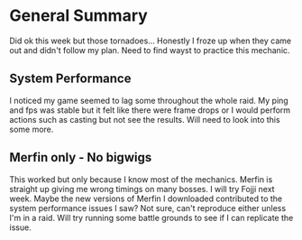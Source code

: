 # General Summary
Did ok this week but those tornadoes... Honestly I froze up when they came out and didn't follow my plan. Need to find wayst to practice this mechanic. 

## System Performance
I noticed my game seemed to lag some throughout the whole raid. My ping and fps was stable but it felt like there were frame drops or I would perform actions such as casting but not see the results. Will need to look into this some more. 

## Merfin only - No bigwigs
This worked but only because I know most of the mechanics. Merfin is straight up giving me wrong timings on many bosses. I will try Fojji next week. Maybe the new versions of Merfin I downloaded contributed to the system performance issues I saw? Not sure, can't reproduce either unless I'm in a raid. Will try running some battle grounds to see if I can replicate the issue.